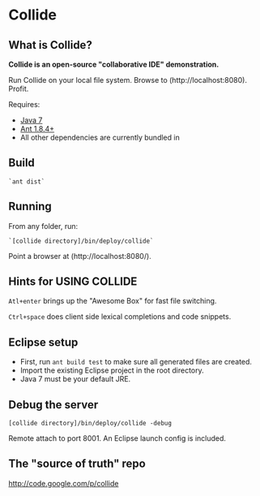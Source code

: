 # Collide
## What is Collide?

**Collide is an open-source "collaborative IDE" demonstration.**

Run Collide on your local file system. Browse to (http://localhost:8080). Profit.

Requires:
* [Java 7](http://www.oracle.com/technetwork/java/javase/downloads/jdk-7u4-downloads-1591156.html)
* [Ant 1.8.4+](http://ant.apache.org/bindownload.cgi)
* All other dependencies are currently bundled in


## Build ##

    `ant dist`


## Running ##

From any folder, run:

    `[collide directory]/bin/deploy/collide`

Point a browser at (http://localhost:8080/).


## Hints for USING COLLIDE ##

`Atl+enter` brings up the "Awesome Box" for fast file switching.

`Ctrl+space` does client side lexical completions and code snippets. 


## Eclipse setup ##

* First, run `ant build test` to make sure all generated files are created.
* Import the existing Eclipse project in the root directory.
* Java 7 must be your default JRE.

## Debug the server ##

  `[collide directory]/bin/deploy/collide -debug`
  
Remote attach to port 8001.  An Eclipse launch config is included.


## The "source of truth" repo ##
http://code.google.com/p/collide